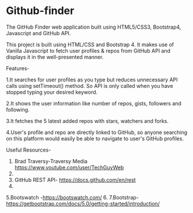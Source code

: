 # Github-finder
The GitHub Finder web application built using HTML5/CSS3, Bootstrap4, Javascript and GitHub API.

This project is built using HTML/CSS and Bootstrap 4. It makes use of Vanilla Javascript to fetch user profiles & repos from GitHub API and displays it in the well-presented manner.

Features-

1.It searches for user profiles as you type but reduces unnecessary API calls using setTimeout() method. So API is only called when you have stopped typing your desired keyword.

2.It shows the user information like number of repos, gists, followers and following.

3.It fetches the 5 latest added repos with stars, watchers and forks.

4.User's profile and repo are directly linked to GitHub, so anyone searching on this platform would easily be able to navigate to user's GitHub profiles.

Useful Resources-

1. Brad Traversy-Traversy Media https://www.youtube.com/user/TechGuyWeb
2. 
3. GitHub REST API- https://docs.github.com/en/rest
4. 
5.Bootswatch -https://bootswatch.com/
6.
7.Bootstrap- https://getbootstrap.com/docs/5.0/getting-started/introduction/

